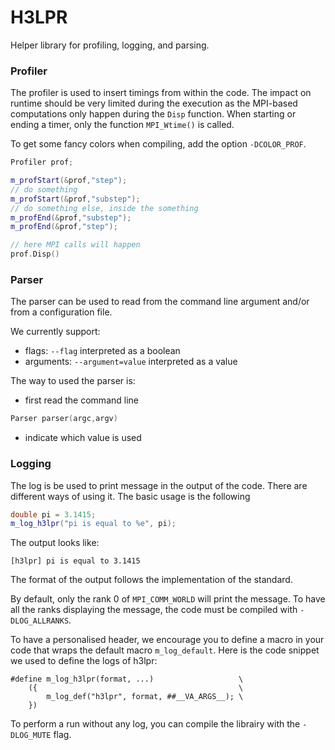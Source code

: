 # H3LPR

Helper library for profiling, logging, and parsing.


### Profiler

The profiler is used to insert timings from within the code.
The impact on runtime should be very limited during the execution as the MPI-based computations only happen during the `Disp` function.
When starting or ending a timer, only the function `MPI_Wtime()` is called.

To get some fancy colors when compiling, add the option `-DCOLOR_PROF`.


```c++
Profiler prof;

m_profStart(&prof,"step");
// do something
m_profStart(&prof,"substep");
// do something else, inside the something
m_profEnd(&prof,"substep");
m_profEnd(&prof,"step");

// here MPI calls will happen
prof.Disp()
```

### Parser

The parser can be used to read from the command line argument and/or from a configuration file.

We currently support:

- flags: `--flag` interpreted as a boolean
- arguments: `--argument=value` interpreted as a value

The way to used the parser is:

- first read the command line
```c++
Parser parser(argc,argv)
```

- indicate which value is used 

### Logging

The log is be used to print message in the output of the code. There are different ways of using it. 
The basic usage is the following

```c++
double pi = 3.1415;
m_log_h3lpr("pi is equal to %e", pi);
```

The output looks like: 

```text
[h3lpr] pi is equal to 3.1415
```
The format of the output follows the implementation of the standard. 

By default, only the rank 0 of `MPI_COMM_WORLD` will print the message. To have all the ranks displaying the message, the code must be compiled with `-DLOG_ALLRANKS`. 

To have a personalised header, we encourage you to define a macro in your code that wraps the default macro `m_log_default`. Here is the code snippet we used to define the logs of h3lpr:

```
#define m_log_h3lpr(format, ...)                   \
    ({                                             \
        m_log_def("h3lpr", format, ##__VA_ARGS__); \
    })
```
To perform a run without any log, you can compile the librairy with the `-DLOG_MUTE` flag.

